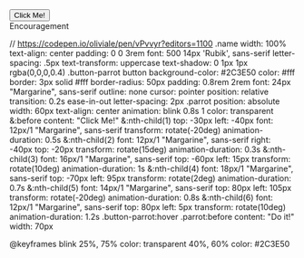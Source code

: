 <div className="item button-parrot">
    <button>Click Me!
        <div className="parrot"></div>
        <div className="parrot"></div>
        <div className="parrot"></div>
        <div className="parrot"></div>
        <div className="parrot"></div>
        <div className="parrot"></div>
    </button>
    <div className="name">Encouragement</div>
</div>

// https://codepen.io/oliviale/pen/vPvvyr?editors=1100
.name
	width: 100%
	text-align: center
	padding: 0 0 3rem
	font: 500 14px 'Rubik', sans-serif
	letter-spacing: .5px
	text-transform: uppercase
	text-shadow: 0 1px 1px rgba(0,0,0,0.4)
.button-parrot
  button
    background-color: #2C3E50
    color: #fff
    border: 3px solid #fff
    border-radius: 50px
    padding: 0.8rem 2rem
    font: 24px "Margarine", sans-serif
    outline: none
    cursor: pointer
    position: relative
    transition: 0.2s ease-in-out
    letter-spacing: 2px
  .parrot
    position: absolute
    width: 60px
    text-align: center
    animation: blink 0.8s 1
    color: transparent
    &:before
      content: "Click Me!"
    &:nth-child(1)
      top: -30px
      left: -40px
      font: 12px/1 "Margarine", sans-serif
      transform: rotate(-20deg)
      animation-duration: 0.5s
    &:nth-child(2)
      font: 12px/1 "Margarine", sans-serif
      right: -40px
      top: -20px
      transform: rotate(15deg)
      animation-duration: 0.3s
    &:nth-child(3)
      font: 16px/1 "Margarine", sans-serif
      top: -60px
      left: 15px
      transform: rotate(10deg)
      animation-duration: 1s
    &:nth-child(4)
      font: 18px/1 "Margarine", sans-serif
      top: -70px
      left: 95px
      transform: rotate(2deg)
      animation-duration: 0.7s
    &:nth-child(5)
      font: 14px/1 "Margarine", sans-serif
      top: 80px
      left: 105px
      transform: rotate(-20deg)
      animation-duration: 0.8s
    &:nth-child(6)
      font: 12px/1 "Margarine", sans-serif
      top: 80px
      left: 5px
      transform: rotate(10deg)
      animation-duration: 1.2s
.button-parrot:hover .parrot:before
  content: "Do it!"
  width: 70px

@keyframes blink
  25%,
  75%
    color: transparent
  40%,
  60%
    color: #2C3E50